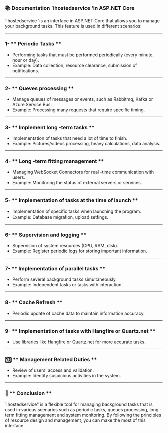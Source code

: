 ### 📚 Documentation `ihostedservice 'in ASP.NET Core

`Ihostedservice 'is an interface in ASP.NET Core that allows you to manage your background tasks.  This feature is used in different scenarios:

---

### 1- ** Periodic Tasks **
- Performing tasks that must be performed periodically (every minute, hour or day).
- Example: Data collection, resource clearance, submission of notifications.

---

### 2- ** Queves processing **
- Manage queues of messages or events, such as Rabbitmq, Kafka or Azure Service Bus.
- Example: Processing many requests that require specific timing.

---

### 3- ** Implement long -term tasks **
- Implementation of tasks that need a lot of time to finish.
- Example: Pictures/videos processing, heavy calculations, data analysis.

---

### 4- ** Long -term fitting management **
- Managing WebSocket Connectors for real -time communication with users.
- Example: Monitoring the status of external servers or services.

---

### 5- ** Implementation of tasks at the time of launch **
- Implementation of specific tasks when launching the program.
- Example: Database migration, upload settings.

---

### 6- ** Supervision and logging **
- Supervision of system resources (CPU, RAM, disk).
- Example: Register periodic logs for storing important information.

---

### 7- ** Implementation of parallel tasks **
- Perform several background tasks simultaneously.
- Example: Independent tasks or tasks with interaction.

---

### 8- ** Cache Refresh **
- Periodic update of cache data to maintain information accuracy.

---

### 9- ** Implementation of tasks with Hangfire or Quartz.net **
- Use libraries like Hangfire or Quartz.net for more accurate tasks.

---

### 🔟 ** Management Related Duties **
- Review of users' access and validation.
- Example: Identify suspicious activities in the system.

---

### 🎯 ** Conclusion **
`Ihostedservice" is a flexible tool for managing background tasks that is used in various scenarios such as periodic tasks, queues processing, long -term fitting management and system monitoring.  By following the principles of resource design and management, you can make the most of this interface.
